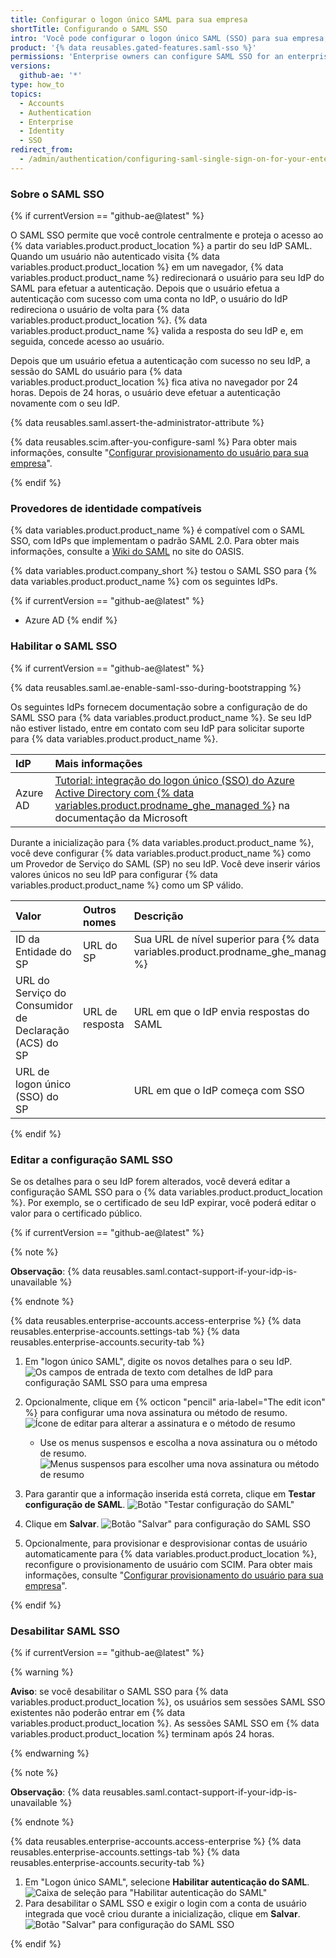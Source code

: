 ```yaml
---
title: Configurar o logon único SAML para sua empresa
shortTitle: Configurando o SAML SSO
intro: 'Você pode configurar o logon único SAML (SSO) para sua empresa, o que permite que você controle centralmente a autenticação para {% data variables.product.product_location %} usando seu provedor de identidade (IdP).'
product: '{% data reusables.gated-features.saml-sso %}'
permissions: 'Enterprise owners can configure SAML SSO for an enterprise on {% data variables.product.product_name %}.'
versions:
  github-ae: '*'
type: how_to
topics:
  - Accounts
  - Authentication
  - Enterprise
  - Identity
  - SSO
redirect_from:
  - /admin/authentication/configuring-saml-single-sign-on-for-your-enterprise
---
```

### Sobre o SAML SSO

{% if currentVersion == "github-ae@latest" %}

O SAML SSO permite que você controle centralmente e proteja o acesso ao {% data variables.product.product_location %} a partir do seu IdP SAML. Quando um usuário não autenticado visita {% data variables.product.product_location %} em um navegador, {% data variables.product.product_name %} redirecionará o usuário para seu IdP do SAML para efetuar a autenticação. Depois que o usuário efetua a autenticação com sucesso com uma conta no IdP, o usuário do IdP redireciona o usuário de volta para {% data variables.product.product_location %}. {% data variables.product.product_name %} valida a resposta do seu IdP e, em seguida, concede acesso ao usuário.

Depois que um usuário efetua a autenticação com sucesso no seu IdP, a sessão do SAML do usuário para {% data variables.product.product_location %} fica ativa no navegador por 24 horas. Depois de 24 horas, o usuário deve efetuar a autenticação novamente com o seu IdP.

{% data reusables.saml.assert-the-administrator-attribute %}

{% data reusables.scim.after-you-configure-saml %} Para obter mais informações, consulte "[Configurar provisionamento do usuário para sua empresa](/admin/authentication/configuring-user-provisioning-for-your-enterprise)".

{% endif %}

### Provedores de identidade compatíveis

{% data variables.product.product_name %} é compatível com o SAML SSO, com IdPs que implementam o padrão SAML 2.0. Para obter mais informações, consulte a [Wiki do SAML](https://wiki.oasis-open.org/security) no site do OASIS.

{% data variables.product.company_short %} testou o SAML SSO para {% data variables.product.product_name %} com os seguintes IdPs.

{% if currentVersion == "github-ae@latest" %}
- Azure AD
{% endif %}

### Habilitar o SAML SSO

{% if currentVersion == "github-ae@latest" %}

{% data reusables.saml.ae-enable-saml-sso-during-bootstrapping %}

Os seguintes IdPs fornecem documentação sobre a configuração de do SAML SSO para {% data variables.product.product_name %}. Se seu IdP não estiver listado, entre em contato com seu IdP para solicitar suporte para {% data variables.product.product_name %}.

 | IdP      | Mais informações                                                                                                                                                                                                                           |
 |:-------- |:------------------------------------------------------------------------------------------------------------------------------------------------------------------------------------------------------------------------------------------ |
 | Azure AD | [Tutorial: integração do logon único (SSO) do Azure Active Directory com {% data variables.product.prodname_ghe_managed %}](https://docs.microsoft.com/azure/active-directory/saas-apps/github-ae-tutorial) na documentação da Microsoft |

Durante a inicialização para {% data variables.product.product_name %}, você deve configurar {% data variables.product.product_name %} como um Provedor de Serviço do SAML (SP) no seu IdP. Você deve inserir vários valores únicos no seu IdP para configurar {% data variables.product.product_name %} como um SP válido.

| Valor                                                  | Outros nomes    | Descrição                                                                          | Exemplo                   |
|:------------------------------------------------------ |:--------------- |:---------------------------------------------------------------------------------- |:------------------------- |
| ID da Entidade do SP                                   | URL do SP       | Sua URL de nível superior para {% data variables.product.prodname_ghe_managed %} | <code>https://<em>YOUR-GITHUB-AE-HOSTNAME</em></code> |
| URL do Serviço do Consumidor de Declaração (ACS) do SP | URL de resposta | URL em que o IdP envia respostas do SAML                                           | <code>https://<em>YOUR-GITHUB-AE-HOSTNAME</em>/saml/consume</code> |
| URL de logon único (SSO) do SP                         |                 | URL em que o IdP começa com SSO                                                    | <code>https://<em>YOUR-GITHUB-AE-HOSTNAME</em>/sso</code> |

{% endif %}

### Editar a configuração SAML SSO

Se os detalhes para o seu IdP forem alterados, você deverá editar a configuração SAML SSO para o {% data variables.product.product_location %}. Por exemplo, se o certificado de seu IdP expirar, você poderá editar o valor para o certificado público.

{% if currentVersion == "github-ae@latest" %}

{% note %}

**Observação**: {% data reusables.saml.contact-support-if-your-idp-is-unavailable %}

{% endnote %}

{% data reusables.enterprise-accounts.access-enterprise %}
{% data reusables.enterprise-accounts.settings-tab %}
{% data reusables.enterprise-accounts.security-tab %}
1. Em "logon único SAML", digite os novos detalhes para o seu IdP. ![Os campos de entrada de texto com detalhes de IdP para configuração SAML SSO para uma empresa](/assets/images/help/saml/ae-edit-idp-details.png)
1. Opcionalmente, clique em {% octicon "pencil" aria-label="The edit icon" %} para configurar uma nova assinatura ou método de resumo. ![Ícone de editar para alterar a assinatura e o método de resumo](/assets/images/help/saml/ae-edit-idp-details-edit-signature-and-digest.png)

    - Use os menus suspensos e escolha a nova assinatura ou o método de resumo. ![Menus suspensos para escolher uma nova assinatura ou método de resumo](/assets/images/help/saml/ae-edit-idp-details-edit-signature-and-digest-drop-down-menus.png)
1. Para garantir que a informação inserida está correta, clique em **Testar configuração de SAML**. ![Botão "Testar configuração do SAML"](/assets/images/help/saml/ae-edit-idp-details-test-saml-configuration.png)
1. Clique em **Salvar**. ![Botão "Salvar" para configuração do SAML SSO](/assets/images/help/saml/ae-edit-idp-details-save.png)
1. Opcionalmente, para provisionar e desprovisionar contas de usuário automaticamente para {% data variables.product.product_location %}, reconfigure o provisionamento de usuário com SCIM. Para obter mais informações, consulte "[Configurar provisionamento do usuário para sua empresa](/admin/authentication/configuring-user-provisioning-for-your-enterprise)".

{% endif %}

### Desabilitar SAML SSO

{% if currentVersion == "github-ae@latest" %}

{% warning %}

**Aviso**: se você desabilitar o SAML SSO para {% data variables.product.product_location %}, os usuários sem sessões SAML SSO existentes não poderão entrar em {% data variables.product.product_location %}. As sessões SAML SSO em {% data variables.product.product_location %} terminam após 24 horas.

{% endwarning %}

{% note %}

**Observação**: {% data reusables.saml.contact-support-if-your-idp-is-unavailable %}

{% endnote %}

{% data reusables.enterprise-accounts.access-enterprise %}
{% data reusables.enterprise-accounts.settings-tab %}
{% data reusables.enterprise-accounts.security-tab %}
1. Em "Logon único SAML", selecione **Habilitar autenticação do SAML**. ![Caixa de seleção para "Habilitar autenticação do SAML"](/assets/images/help/saml/ae-saml-disabled.png)
1. Para desabilitar o SAML SSO e exigir o login com a conta de usuário integrada que você criou durante a inicialização, clique em **Salvar**. ![Botão "Salvar" para configuração do SAML SSO](/assets/images/help/saml/ae-saml-disabled-save.png)

{% endif %}
